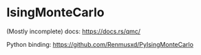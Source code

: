 # IsingMonteCarlo

(Mostly incomplete) docs: https://docs.rs/qmc/

Python binding: https://github.com/Renmusxd/PyIsingMonteCarlo
